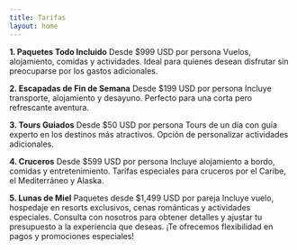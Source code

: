```yaml
---
title: Tarifas
layout: home
---
```

**1. Paquetes Todo Incluido**
Desde $999 USD por persona
Vuelos, alojamiento, comidas y actividades.
Ideal para quienes desean disfrutar sin preocuparse por los gastos adicionales.

**2. Escapadas de Fin de Semana**
Desde $199 USD por persona
Incluye transporte, alojamiento y desayuno.
Perfecto para una corta pero refrescante aventura.

**3. Tours Guiados**
Desde $50 USD por persona
Tours de un día con guía experto en los destinos más atractivos.
Opción de personalizar actividades adicionales.

**4. Cruceros**
Desde $599 USD por persona
Incluye alojamiento a bordo, comidas y entretenimiento.
Tarifas especiales para cruceros por el Caribe, el Mediterráneo y Alaska.

**5. Lunas de Miel**
Paquetes desde $1,499 USD por pareja
Incluye vuelo, hospedaje en resorts exclusivos, cenas románticas y actividades especiales.
Consulta con nosotros para obtener detalles y ajustar tu presupuesto a la experiencia que deseas. ¡Te ofrecemos flexibilidad en pagos y promociones especiales!
